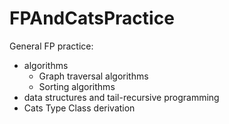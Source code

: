 # FPAndCatsPractice

General FP practice:
- algorithms
  - Graph traversal algorithms
  - Sorting algorithms
- data structures and tail-recursive programming
- Cats Type Class derivation
